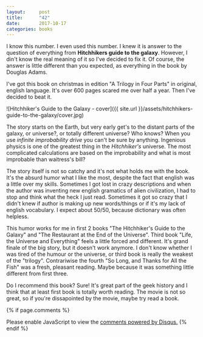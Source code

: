 ```yaml
---
layout:     post
title:      "42"
date:       2017-10-17
categories: books
---
```


I know this number. I even used this number. I knew it is answer to the question of everything from **Hitchhikers guide to the galaxy**. However, I din't know the real meaning of it so I've decided to fix it. Of course, the answer is little different than you expected, as everything in the book by Douglas Adams.

I've got this book on christmas in edition "A Trilogy in Four Parts" in original, english language. It's over 600 pages scared me over half a year. Then I've decided to beat it.

<!--more-->

![Hitchhiker's Guide to the Galaxy - cover]({{ site.url }}/assets/hitchhikers-guide-to-the-galaxy/cover.jpg)


The story starts on the Earth, but very early get's to the distant parts of the galaxy, or universe?, or totally different universe? Who knows? When you use *infinite improbability drive* you can't be sure by anything. Ingenious physics is one of the greatest thing in the *Hitchhiker's* universe. The most complicated calculations are based on the improbability and what is most improbable than waitress's bill?

The story itself is not so catchy and it's not what holds me with the book. It's the absurd humor what I like the most, despite the fact that english was a little over my skills. Sometimes I got lost in crazy descriptions and when the author was inventing new english gramatics of alien civilization, I had to stop and think what the heck I just read. Sometimes it got so crazy that I didn't knew if author is making up new words/things or if it's my lack of english vocabulary. I expect about 50/50, because dictionary was often helpless.

This humor works for me in first 2 books "The Hitchhiker's Guide to the Galaxy" and "The Restaurant at the End of the Universe". Third book "Life, the Universe and Everything" feels a little forced and different. It's grand finale of the big story, but it doesn't work anymore. I don't know whether I was tired of the humour or the universe, or third book is really the weakest of the "trilogy". Contrariwise the fourth "So Long, and Thanks for All the Fish" was a fresh, pleasant reading. Maybe because it was something little different from first three.

Do I recommend this book? Sure! It's great part of the geek history and I think that at least first book is totally worth reading. The movie is not so great, so if you're dissapointed by the movie, maybe try read a book.

{% if page.comments %}
<div id="disqus_thread"></div>
<script>

/**
*  RECOMMENDED CONFIGURATION VARIABLES: EDIT AND UNCOMMENT THE SECTION BELOW TO INSERT DYNAMIC VALUES FROM YOUR PLATFORM OR CMS.
*  LEARN WHY DEFINING THESE VARIABLES IS IMPORTANT: https://disqus.com/admin/universalcode/#configuration-variables*/
/*
var disqus_config = function () {
this.page.url = PAGE_URL;  // Replace PAGE_URL with your page's canonical URL variable
this.page.identifier = PAGE_IDENTIFIER; // Replace PAGE_IDENTIFIER with your page's unique identifier variable
};
*/
(function() { // DON'T EDIT BELOW THIS LINE
var d = document, s = d.createElement('script');
s.src = 'https://sparkoo-github-io.disqus.com/embed.js';
s.setAttribute('data-timestamp', +new Date());
(d.head || d.body).appendChild(s);
})();
</script>
<noscript>Please enable JavaScript to view the <a href="https://disqus.com/?ref_noscript">comments powered by Disqus.</a></noscript>
{% endif %}